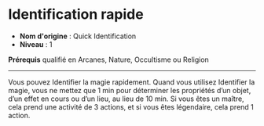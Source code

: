 # Identification rapide

 * **Nom d'origine** : Quick Identification
 * **Niveau** : 1


<p><strong>Prérequis</strong> qualifié en Arcanes, Nature, Occultisme ou Religion</p>
<hr>
<p>Vous pouvez Identifier la magie rapidement. Quand vous utilisez Identifier la magie, vous ne mettez que 1 min pour déterminer les propriétés d’un objet, d’un effet en cours ou d’un lieu, au lieu de 10 min. Si vous êtes un maître, cela prend une activité de 3 actions, et si vous êtes légendaire, cela prend 1 action.</p>